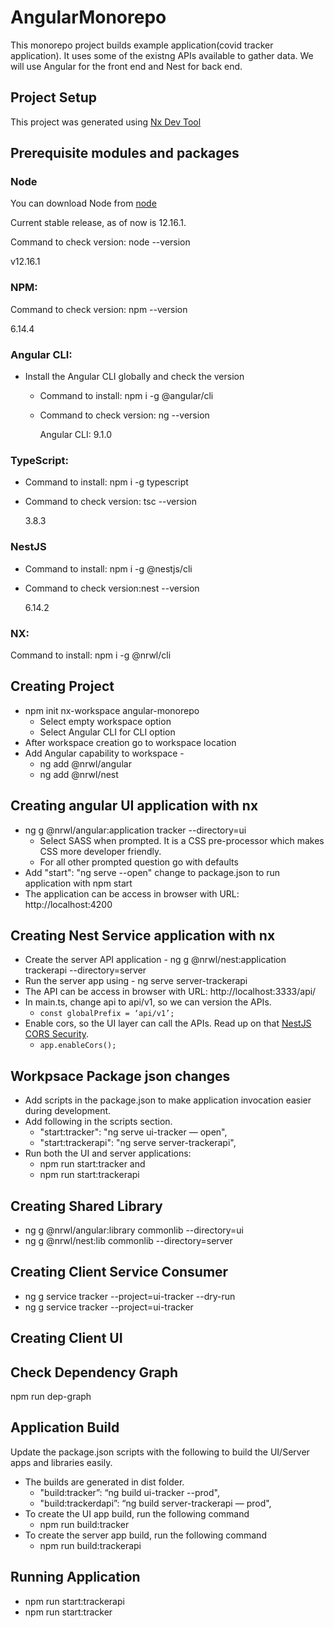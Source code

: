 # AngularMonorepo
This monorepo project builds example application(covid tracker application). It uses some of the existng APIs available to gather data. We will use Angular for the front end and Nest for back end.

## Project Setup

This project was generated using [Nx Dev Tool](README-Nx.md)

## Prerequisite modules and packages
### Node
You can download Node from [node](https://nodejs.org/en/download/)

Current stable release, as of now is 12.16.1.

Command to check version: node --version

v12.16.1

### NPM:
Command to check version: npm --version

6.14.4

### Angular CLI: 
- Install the Angular CLI globally and check the version
  - Command to install: npm i -g @angular/cli
  - Command to check version: ng --version

    Angular CLI: 9.1.0

### TypeScript: 
- Command to install: npm i -g typescript
- Command to check version: tsc --version

  3.8.3

### NestJS
- Command to install: npm i -g @nestjs/cli
- Command to check version:nest --version

  6.14.2

### NX:
Command to install: npm i -g @nrwl/cli

## Creating Project
  - npm init nx-workspace angular-monorepo 
    - Select empty workspace option
    - Select Angular CLI for CLI option
  - After workspace creation go to workspace location
  - Add Angular capability to workspace -   
    - ng add @nrwl/angular
    - ng add @nrwl/nest
## Creating angular UI application with nx
  - ng g @nrwl/angular:application tracker --directory=ui
    - Select SASS when prompted. It is a CSS pre-processor which makes CSS more developer friendly. 
    - For all other prompted question go with defaults
  - Add "start": "ng serve --open" change to package.json to run application with 
    npm start 
  - The application can be access in browser with URL: http://localhost:4200
## Creating Nest Service application with nx
  - Create the server API application - ng g @nrwl/nest:application trackerapi --directory=server
  - Run the server app using - ng serve server-trackerapi
  - The API can be access in browser with URL: http://localhost:3333/api/
  - In main.ts, change api to api/v1, so we can version the APIs.
    - `const globalPrefix = ‘api/v1’;`
  - Enable cors, so the UI layer can call the APIs. Read up on that [NestJS CORS Security](https://docs.nestjs.com/techniques/security#cors).
    - `app.enableCors();`

## Workpsace Package json changes
  - Add scripts in the package.json to make application invocation easier during development. 
  - Add following in the scripts section.
    - "start:tracker": "ng serve ui-tracker — open",
    - "start:trackerapi": "ng serve server-trackerapi",
  - Run both the UI and server applications: 
    - npm run start:tracker and
    - npm run start:trackerapi
## Creating Shared Library 
  - ng g @nrwl/angular:library commonlib --directory=ui 
  - ng g @nrwl/nest:lib commonlib --directory=server 
## Creating Client Service Consumer
  - ng g service tracker --project=ui-tracker --dry-run
  - ng g service tracker --project=ui-tracker
## Creating Client UI

## Check Dependency Graph
  npm run dep-graph

## Application Build
  Update the package.json scripts with the following to build the UI/Server apps and libraries easily.

  - The builds are generated in dist folder.
    - "build:tracker”: “ng build ui-tracker --prod",
    - "build:trackerdapi”: “ng build server-trackerapi — prod",
  - To create the UI app build, run the following command
    - npm run build:tracker
  - To create the server app build, run the following command
    - npm run build:trackerapi
## Running Application
  - npm run start:trackerapi
  - npm run start:tracker

